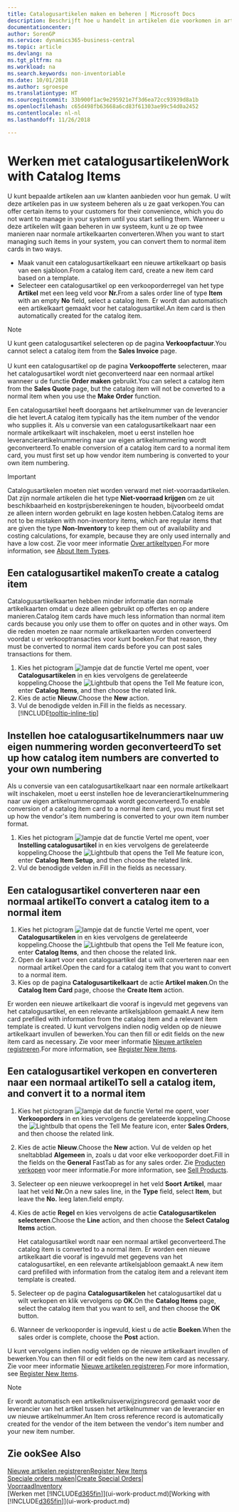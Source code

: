 ```yaml
---
title: Catalogusartikelen maken en beheren | Microsoft Docs
description: Beschrijft hoe u handelt in artikelen die voorkomen in artikellijsten van uw leveranciers, maar niet in uw eigen artikellijsten.
documentationcenter: 
author: SorenGP
ms.service: dynamics365-business-central
ms.topic: article
ms.devlang: na
ms.tgt_pltfrm: na
ms.workload: na
ms.search.keywords: non-inventoriable
ms.date: 10/01/2018
ms.author: sgroespe
ms.translationtype: HT
ms.sourcegitcommit: 33b900f1ac9e295921e7f3d6ea72cc93939d8a1b
ms.openlocfilehash: c65d498fb63668a6cd83f61303ae99c54d0a2452
ms.contentlocale: nl-nl
ms.lasthandoff: 11/26/2018

---
```

# <a name="work-with-catalog-items"></a><span data-ttu-id="fb536-103">Werken met catalogusartikelen</span><span class="sxs-lookup"><span data-stu-id="fb536-103">Work with Catalog Items</span></span>
<span data-ttu-id="fb536-104">U kunt bepaalde artikelen aan uw klanten aanbieden voor hun gemak. U wilt deze artikelen pas in uw systeem beheren als u ze gaat verkopen.</span><span class="sxs-lookup"><span data-stu-id="fb536-104">You can offer certain items to your customers for their convenience, which you do not want to manage in your system until you start selling them.</span></span> <span data-ttu-id="fb536-105">Wanneer u deze artikelen wilt gaan beheren in uw systeem, kunt u ze op twee manieren naar normale artikelkaarten converteren.</span><span class="sxs-lookup"><span data-stu-id="fb536-105">When you want to start managing such items in your system, you can convert them to normal item cards in two ways.</span></span>

* <span data-ttu-id="fb536-106">Maak vanuit een catalogusartikelkaart een nieuwe artikelkaart op basis van een sjabloon.</span><span class="sxs-lookup"><span data-stu-id="fb536-106">From a catalog item card, create a new item card based on a template.</span></span>
* <span data-ttu-id="fb536-107">Selecteer een catalogusartikel op een verkooporderregel van het type **Artikel** met een leeg veld voor **Nr.**</span><span class="sxs-lookup"><span data-stu-id="fb536-107">From a sales order line of type **Item** with an empty **No** field, select a catalog item.</span></span> <span data-ttu-id="fb536-108">Er wordt dan automatisch een artikelkaart gemaakt voor het catalogusartikel.</span><span class="sxs-lookup"><span data-stu-id="fb536-108">An item card is then automatically created for the catalog item.</span></span>

> [!NOTE]  
> <span data-ttu-id="fb536-109">U kunt geen catalogusartikel selecteren op de pagina **Verkoopfactuur**.</span><span class="sxs-lookup"><span data-stu-id="fb536-109">You cannot select a catalog item from the **Sales Invoice** page.</span></span><br /><br />
> <span data-ttu-id="fb536-110">U kunt een catalogusartikel op de pagina **Verkoopofferte** selecteren, maar het catalogusartikel wordt niet geconverteerd naar een normaal artikel wanneer u de functie **Order maken** gebruikt.</span><span class="sxs-lookup"><span data-stu-id="fb536-110">You can select a catalog item from the **Sales Quote** page, but the catalog item will not be converted to a normal item when you use the **Make Order** function.</span></span>

<span data-ttu-id="fb536-111">Een catalogusartikel heeft doorgaans het artikelnummer van de leverancier die het levert.</span><span class="sxs-lookup"><span data-stu-id="fb536-111">A catalog item typically has the item number of the vendor who supplies it.</span></span> <span data-ttu-id="fb536-112">Als u conversie van een catalogusartikelkaart naar een normale artikelkaart wilt inschakelen, moet u eerst instellen hoe leverancierartikelnummering naar uw eigen artikelnummering wordt geconverteerd.</span><span class="sxs-lookup"><span data-stu-id="fb536-112">To enable conversion of a catalog item card to a normal item card, you must first set up how vendor item numbering is converted to your own item numbering.</span></span>   

> [!Important]
> <span data-ttu-id="fb536-113">Catalogusartikelen moeten niet worden verward met niet-voorraadartikelen. Dat zijn normale artikelen die het type **Niet-voorraad krijgen** om ze uit beschikbaarheid en kostprijsberekeningen te houden, bijvoorbeeld omdat ze alleen intern worden gebruikt en lage kosten hebben.</span><span class="sxs-lookup"><span data-stu-id="fb536-113">Catalog items are not to be mistaken with non-inventory items, which are regular items that are given the type **Non-Inventory** to keep them out of availability and costing calculations, for example, because they are only used internally and have a low cost.</span></span> <span data-ttu-id="fb536-114">Zie voor meer informatie [Over artikeltypen](inventory-about-item-types.md).</span><span class="sxs-lookup"><span data-stu-id="fb536-114">For more information, see [About Item Types](inventory-about-item-types.md).</span></span>

## <a name="to-create-a-catalog-item"></a><span data-ttu-id="fb536-115">Een catalogusartikel maken</span><span class="sxs-lookup"><span data-stu-id="fb536-115">To create a catalog item</span></span>
<span data-ttu-id="fb536-116">Catalogusartikelkaarten hebben minder informatie dan normale artikelkaarten omdat u deze alleen gebruikt op offertes en op andere manieren.</span><span class="sxs-lookup"><span data-stu-id="fb536-116">Catalog item cards have much less information than normal item cards because you only use them to offer on quotes and in other ways.</span></span> <span data-ttu-id="fb536-117">Om die reden moeten ze naar normale artikelkaarten worden converteerd voordat u er verkooptransacties voor kunt boeken.</span><span class="sxs-lookup"><span data-stu-id="fb536-117">For that reason, they must be converted to normal item cards before you can post sales transactions for them.</span></span>

1. <span data-ttu-id="fb536-118">Kies het pictogram ![lampje dat de functie Vertel me opent](media/ui-search/search_small.png "Vertel me wat u wilt doen"), voer **Catalogusartikelen** in en kies vervolgens de gerelateerde koppeling.</span><span class="sxs-lookup"><span data-stu-id="fb536-118">Choose the ![Lightbulb that opens the Tell Me feature](media/ui-search/search_small.png "Tell me what you want to do") icon, enter **Catalog Items**, and then choose the related link.</span></span>
2. <span data-ttu-id="fb536-119">Kies de actie **Nieuw**.</span><span class="sxs-lookup"><span data-stu-id="fb536-119">Choose the **New** action.</span></span>
3. <span data-ttu-id="fb536-120">Vul de benodigde velden in.</span><span class="sxs-lookup"><span data-stu-id="fb536-120">Fill in the fields as necessary.</span></span> [!INCLUDE[tooltip-inline-tip](includes/tooltip-inline-tip_md.md)]

## <a name="to-set-up-how-catalog-item-numbers-are-converted-to-your-own-numbering"></a><span data-ttu-id="fb536-121">Instellen hoe catalogusartikelnummers naar uw eigen nummering worden geconverteerd</span><span class="sxs-lookup"><span data-stu-id="fb536-121">To set up how catalog item numbers are converted to your own numbering</span></span>
<span data-ttu-id="fb536-122">Als u conversie van een catalogusartikelkaart naar een normale artikelkaart wilt inschakelen, moet u eerst instellen hoe de leverancierartikelnummering naar uw eigen artikelnummeropmaak wordt geconverteerd.</span><span class="sxs-lookup"><span data-stu-id="fb536-122">To enable conversion of a catalog item card to a normal item card, you must first set up how the vendor's item numbering is converted to your own item number format.</span></span>

1. <span data-ttu-id="fb536-123">Kies het pictogram ![lampje dat de functie Vertel me opent](media/ui-search/search_small.png "Vertel me wat u wilt doen"), voer **Instelling catalogusartikel** in en kies vervolgens de gerelateerde koppeling.</span><span class="sxs-lookup"><span data-stu-id="fb536-123">Choose the ![Lightbulb that opens the Tell Me feature](media/ui-search/search_small.png "Tell me what you want to do") icon, enter **Catalog Item Setup**, and then choose the related link.</span></span>
2. <span data-ttu-id="fb536-124">Vul de benodigde velden in.</span><span class="sxs-lookup"><span data-stu-id="fb536-124">Fill in the fields as necessary.</span></span>

## <a name="to-convert-a-catalog-item-to-a-normal-item"></a><span data-ttu-id="fb536-125">Een catalogusartikel converteren naar een normaal artikel</span><span class="sxs-lookup"><span data-stu-id="fb536-125">To convert a catalog item to a normal item</span></span>
1. <span data-ttu-id="fb536-126">Kies het pictogram ![lampje dat de functie Vertel me opent](media/ui-search/search_small.png "Vertel me wat u wilt doen"), voer **Catalogusartikelen** in en kies vervolgens de gerelateerde koppeling.</span><span class="sxs-lookup"><span data-stu-id="fb536-126">Choose the ![Lightbulb that opens the Tell Me feature](media/ui-search/search_small.png "Tell me what you want to do") icon, enter **Catalog Items**, and then choose the related link.</span></span>
2. <span data-ttu-id="fb536-127">Open de kaart voor een catalogusartikel dat u wilt converteren naar een normaal artikel.</span><span class="sxs-lookup"><span data-stu-id="fb536-127">Open the card for a catalog item that you want to convert to a normal item.</span></span>
3. <span data-ttu-id="fb536-128">Kies op de pagina **Catalogusartikelkaart** de actie **Artikel maken**.</span><span class="sxs-lookup"><span data-stu-id="fb536-128">On the **Catalog Item Card** page, choose the **Create Item** action.</span></span>

<span data-ttu-id="fb536-129">Er worden een nieuwe artikelkaart die vooraf is ingevuld met gegevens van het catalogusartikel, en een relevante artikelsjabloon gemaakt.</span><span class="sxs-lookup"><span data-stu-id="fb536-129">A new item card prefilled with information from the catalog item and a relevant item template is created.</span></span> <span data-ttu-id="fb536-130">U kunt vervolgens indien nodig velden op de nieuwe artikelkaart invullen of bewerken.</span><span class="sxs-lookup"><span data-stu-id="fb536-130">You can then fill or edit fields on the new item card as necessary.</span></span> <span data-ttu-id="fb536-131">Zie voor meer informatie [Nieuwe artikelen registreren](inventory-how-register-new-items.md).</span><span class="sxs-lookup"><span data-stu-id="fb536-131">For more information, see [Register New Items](inventory-how-register-new-items.md).</span></span>

## <a name="to-sell-a-catalog-item-and-convert-it-to-a-normal-item"></a><span data-ttu-id="fb536-132">Een catalogusartikel verkopen en converteren naar een normaal artikel</span><span class="sxs-lookup"><span data-stu-id="fb536-132">To sell a catalog item, and convert it to a normal item</span></span>
1. <span data-ttu-id="fb536-133">Kies het pictogram ![lampje dat de functie Vertel me opent](media/ui-search/search_small.png "Vertel me wat u wilt doen"), voer **Verkooporders** in en kies vervolgens de gerelateerde koppeling.</span><span class="sxs-lookup"><span data-stu-id="fb536-133">Choose the ![Lightbulb that opens the Tell Me feature](media/ui-search/search_small.png "Tell me what you want to do") icon, enter **Sales Orders**, and then choose the related link.</span></span>
2. <span data-ttu-id="fb536-134">Kies de actie **Nieuw**.</span><span class="sxs-lookup"><span data-stu-id="fb536-134">Choose the **New** action.</span></span> <span data-ttu-id="fb536-135">Vul de velden op het sneltabblad **Algemeen** in, zoals u dat voor elke verkooporder doet.</span><span class="sxs-lookup"><span data-stu-id="fb536-135">Fill in the fields on the **General** FastTab as for any sales order.</span></span> <span data-ttu-id="fb536-136">Zie [Producten verkopen](sales-how-sell-products.md) voor meer informatie.</span><span class="sxs-lookup"><span data-stu-id="fb536-136">For more information, see [Sell Products](sales-how-sell-products.md).</span></span>
3. <span data-ttu-id="fb536-137">Selecteer op een nieuwe verkoopregel in het veld **Soort** **Artikel**, maar laat het veld **Nr.**</span><span class="sxs-lookup"><span data-stu-id="fb536-137">On a new sales line, in the **Type** field, select **Item**, but leave the **No.**</span></span> <span data-ttu-id="fb536-138">leeg laten.</span><span class="sxs-lookup"><span data-stu-id="fb536-138">field empty.</span></span>
4. <span data-ttu-id="fb536-139">Kies de actie **Regel** en kies vervolgens de actie **Catalogusartikelen selecteren**.</span><span class="sxs-lookup"><span data-stu-id="fb536-139">Choose the **Line** action, and then choose the **Select Catalog Items** action.</span></span>

    <span data-ttu-id="fb536-140">Het catalogusartikel wordt naar een normaal artikel geconverteerd.</span><span class="sxs-lookup"><span data-stu-id="fb536-140">The catalog item is converted to a normal item.</span></span> <span data-ttu-id="fb536-141">Er worden een nieuwe artikelkaart die vooraf is ingevuld met gegevens van het catalogusartikel, en een relevante artikelsjabloon gemaakt.</span><span class="sxs-lookup"><span data-stu-id="fb536-141">A new item card prefilled with information from the catalog item and a relevant item template is created.</span></span>
5. <span data-ttu-id="fb536-142">Selecteer op de pagina **Catalogusartikelen** het catalogusartikel dat u wilt verkopen en klik vervolgens op **OK**.</span><span class="sxs-lookup"><span data-stu-id="fb536-142">On the **Catalog Items** page, select the catalog item that you want to sell, and then choose the **OK** button.</span></span>
6. <span data-ttu-id="fb536-143">Wanneer de verkooporder is ingevuld, kiest u de actie **Boeken**.</span><span class="sxs-lookup"><span data-stu-id="fb536-143">When the sales order is complete, choose the **Post** action.</span></span>

<span data-ttu-id="fb536-144">U kunt vervolgens indien nodig velden op de nieuwe artikelkaart invullen of bewerken.</span><span class="sxs-lookup"><span data-stu-id="fb536-144">You can then fill or edit fields on the new item card as necessary.</span></span> <span data-ttu-id="fb536-145">Zie voor meer informatie [Nieuwe artikelen registreren](inventory-how-register-new-items.md).</span><span class="sxs-lookup"><span data-stu-id="fb536-145">For more information, see [Register New Items](inventory-how-register-new-items.md).</span></span>

> [!NOTE]  
>   <span data-ttu-id="fb536-146">Er wordt automatisch een artikelkruisverwijzingsrecord gemaakt voor de leverancier van het artikel tussen het artikelnummer van de leverancier en uw nieuwe artikelnummer.</span><span class="sxs-lookup"><span data-stu-id="fb536-146">An Item cross reference record is automatically created for the vendor of the item between the vendor's item number and your new item number.</span></span>

## <a name="see-also"></a><span data-ttu-id="fb536-147">Zie ook</span><span class="sxs-lookup"><span data-stu-id="fb536-147">See Also</span></span>
[<span data-ttu-id="fb536-148">Nieuwe artikelen registreren</span><span class="sxs-lookup"><span data-stu-id="fb536-148">Register New Items</span></span>](inventory-how-register-new-items.md)  
<span data-ttu-id="fb536-149">[Speciale orders maken](sales-how-to-create-special-orders.md)|</span><span class="sxs-lookup"><span data-stu-id="fb536-149">[Create Special Orders](sales-how-to-create-special-orders.md)|</span></span>  
[<span data-ttu-id="fb536-150">Voorraad</span><span class="sxs-lookup"><span data-stu-id="fb536-150">Inventory</span></span>](inventory-manage-inventory.md)  
<span data-ttu-id="fb536-151">[Werken met [!INCLUDE[d365fin](includes/d365fin_md.md)]](ui-work-product.md)</span><span class="sxs-lookup"><span data-stu-id="fb536-151">[Working with [!INCLUDE[d365fin](includes/d365fin_md.md)]](ui-work-product.md)</span></span>

